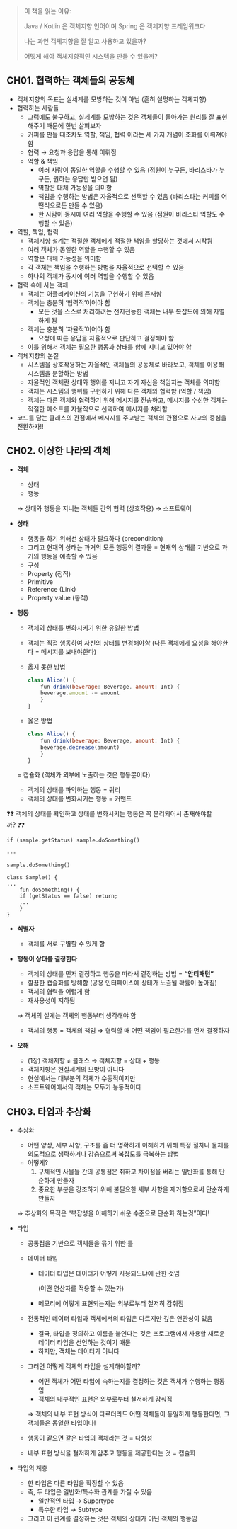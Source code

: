 > 이 책을 읽는 이유: 
> 
> Java / Kotlin 은 객체지향 언어이며 Spring 은 객체지향 프레임워크다
> 
> 나는 과연 객체지향을 잘 알고 사용하고 있을까?
> 
> 어떻게 해야 객체지향적인 시스템을 만들 수 있을까?
> 

## CH01. 협력하는 객체들의 공동체

- 객체지향의 목표는 실세계를 모방하는 것이 아님 (흔히 설명하는 객체지향)
- 협력하는 사람들
    - 그럼에도 불구하고, 실세계를 모방하는 것은 객체들이 돌아가는 원리를 잘 표현해주기 때문에 한번 살펴보자
    - 커피를 만들 때조차도 역할, 책임, 협력 이라는 세 가지 개념이 조화를 이뤄져야 함
    - 협력 → 요청과 응답을 통해 이뤄짐
    - 역할 & 책임
        - 여러 사람이 동일한 역할을 수행할 수 있음 (점원이 누구든, 바리스타가 누구든, 원하는 응답만 받으면 됨)
        - 역할은 대체 가능성을 의미함
        - 책임을 수행하는 방법은 자율적으로 선택할 수 있음 (바리스타는 커피를 어떤식으로든 만들 수 있음)
        - 한 사람이 동시에 여러 역할을 수행할 수 있음 (점원이 바리스타 역할도 수행할 수 있음)
- 역할, 책임, 협력
    - 객체지향 설계는 적절한 객체에게 적절한 책임을 할당하는 것에서 시작됨
    - 여러 객체가 동일한 역할을 수행할 수 있음
    - 역할은 대체 가능성을 의미함
    - 각 객체는 책임을 수행하는 방법을 자율적으로 선택할 수 있음
    - 하나의 객체가 동시에 여러 역할을 수행할 수 있음
- 협력 속에 사는 객체
    - 객체는 어플리케이션의 기능을 구현하기 위해 존재함
    - 객체는 충분히 ‘협력적’이어야 함
        - 모든 것을 스스로 처리하려는 전지전능한 객체는 내부 복잡도에 의해 자멸하게 됨
    - 객체는 충분히 ‘자율적’이어야 함
        - 요청에 따른 응답을 자율적으로 판단하고 결정해야 함
    - 이를 위해서 객체는 필요한 행동과 상태를 함께 지니고 있어야 함
- 객체지향의 본질
    - 시스템을 상호작용하는 자율적인 객체들의 공동체로 바라보고, 객체를 이용해 시스템을 분할하는 방법
    - 자율적인 객체란 상태와 행위를 지니고 자기 자신을 책임지는 객체를 의미함
    - 객체는 시스템의 행위를 구현하기 위해 다른 객체와 협력함 (역할 / 책임)
    - 객체는 다른 객체와 협력하기 위해 메시지를 전송하고, 메시지를 수신한 객체는 적절한 메소드를 자율적으로 선택하여 메시지를 처리함
- 코드를 담는 클래스의 관점에서 메시지를 주고받는 객체의 관점으로 사고의 중심을 전환하자!!

## CH02. 이상한 나라의 객체

- **객체**
    - 상태
    - 행동
    
    → 상태와 행동을 지니는 객체들 간의 협력 (상호작용) → 소프트웨어
    
- **상태**
    - 행동을 하기 위해선 상태가 필요하다 (precondition)
    - 그리고 현재의 상태는 과거의 모든 행동의 결과물 = 현재의 상태를 기반으로 과거의 행동을 예측할 수 있음
    - 구성
    - Property (정적)
    - Primitive
    - Reference (Link)
    - Property value (동적)
- **행동**
    - 객체의 상태를 변화시키기 위한 유일한 방법
    - 객체는 직접 행동하여 자신의 상태를 변경해야함 (다른 객체에게 요청을 해야한다 = 메시지를 보내야한다)
    - 옳지 못한 방법
        
        ```jsx
        class Alice() {
            fun drink(beverage: Beverage, amount: Int) {
        	beverage.amount -= amount
            }
        }
        ```
        
    - 옳은 방법
        
        ```jsx
        class Alice() {
            fun drink(beverage: Beverage, amount: Int) {
        	beverage.decrease(amount)
            }
        }
        ```
    
    = 캡슐화 (객체가 외부에 노출하는 것은 행동뿐이다)
    
    - 객체의 상태를 파악하는 행동 = 쿼리
    - 객체의 상태를 변화시키는 행동 = 커맨드

❓❓ 객체의 상태를 확인하고 상태를 변화시키는 행동은 꼭 분리되어서 존재해야할까? ❓❓

```
if (sample.getStatus) sample.doSomething()

---

sample.doSomething()

class Sample() {
...
    fun doSomething() {
	if (getStatus == false) return;
	...
    }
}
```

- **식별자**
    - 객체를 서로 구별할 수 있게 함
- **행동이 상태를 결정한다**
    - 객체의 상태를 먼저 결정하고 행동을 따라서 결정하는 방법 = **“안티패턴”**
    - 깔끔한 캡슐화를 방해함 (공용 인터페이스에 상태가 노출될 확률이 높아짐)
    - 객체의 협력을 어렵게 함
    - 재사용성이 저하됨
    
    → 객체의 설계는 객체의 행동부터 생각해야 함
    
    - 객체의 행동 = 객체의 책임 ⇒ 협력할 때 어떤 책임이 필요한가를 먼저 결정하자
- **오해**
    - (1장) 객체지향 ≠ 클래스 → 객체지향 = 상태 + 행동
    - 객체지향은 현실세계의 모방이 아니다
    - 현실에서는 대부분의 객체가 수동적이지만
    - 소프트웨어에서의 객체는 모두가 능동적이다

## CH03. 타입과 추상화

- 추상화
    - 어떤 양상, 세부 사항, 구조를 좀 더 명확하게 이해하기 위해 특정 절차나 물체를 의도적으로 생략하거나 감춤으로써 복잡도를 극복하는 방법
    - 어떻게?
        1. 구체적인 사물들 간의 공통점은 취하고 차이점을 버리는 일반화를 통해 단순하게 만들자
        2. 중요한 부분을 강조하기 위해 불필요한 세부 사항을 제거함으로써 단순하게 만들자
    
    ⇒ 추상화의 목적은 “복잡성을 이해하기 쉬운 수준으로 단순화 하는것”이다!
    
- 타입
    - 공통점을 기반으로 객체들을 묶기 위한 틀
    - 데이터 타입
        - 데이터 타입은 데이터가 어떻게 사용되느냐에 관한 것임
            
            (어떤 연산자를 적용할 수 있는가)
            
        - 메모리에 어떻게 표현되는지는 외부로부터 철저히 감춰짐
    - 전통적인 데이터 타입과 객체에서의 타입은 다르지만 깊은 연관성이 있음
        - 결국, 타입을 정의하고 이름을 붙인다는 것은 프로그램에서 사용할 새로운 데이터 타입을 선언하는 것이기 때문
        - 하지만, 객체는 데이터가 아니다
    - 그러면 어떻게 객체의 타입을 설계해야할까?
        - 어떤 객체가 어떤 타입에 속하는지를 결정하는 것은 객체가 수행하는 행동임
        - 객체의 내부적인 표현은 외부로부터 철저하게 감춰짐
        
        ⇒ 객체의 내부 표현 방식이 다르더라도 어떤 객체들이 동일하게 행동한다면, 그 객체들은 동일한 타입이다!
        
    - 행동이 같으면 같은 타입의 객체라는 것 = 다형성
    - 내부 표현 방식을 철저하게 감추고 행동을 제공한다는 것 = 캡슐화
- 타입의 계층
    - 한 타입은 다른 타입을 확장할 수 있음
    - 즉, 두 타입은 일반화/특수화 관계를 가질 수 있음
        - 일반적인 타입 → Supertype
        - 특수한 타입 → Subtype
    - 그리고 이 관계를 결정하는 것은 객체의 상태가 아닌 객체의 행동임
